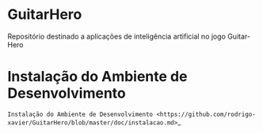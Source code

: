 # GuitarHero
Repositório destinado a aplicações de inteligência artificial no jogo Guitar-Hero

Instalação do Ambiente de Desenvolvimento
=========================================
   `Instalação do Ambiente de Desenvolvimento <https://github.com/rodrigo-xavier/GuitarHero/blob/master/doc/instalacao.md>`_

